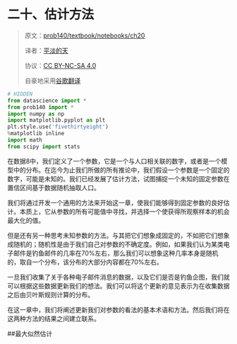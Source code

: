 # 二十、估计方法

> 原文：[prob140/textbook/notebooks/ch20](https://nbviewer.jupyter.org/github/prob140/textbook/blob/gh-pages/notebooks/Chapter_20/)
> 
> 译者：[平淡的天](https://github.com/friedhelm739)
> 
> 协议：[CC BY-NC-SA 4.0](http://creativecommons.org/licenses/by-nc-sa/4.0/)
> 
> 自豪地采用[谷歌翻译](https://translate.google.cn/)

```python
# HIDDEN
from datascience import *
from prob140 import *
import numpy as np
import matplotlib.pyplot as plt
plt.style.use('fivethirtyeight')
%matplotlib inline
import math
from scipy import stats
```

在数据8中，我们定义了一个参数，它是一个与人口相关联的数字，或者是一个模型中的分布。在迄今为止我们所做的所有推论中，我们假设一个参数是一个固定的数字，可能是未知的。我们已经发展了估计方法，试图捕捉一个未知的固定参数在置信区间基于数据随机抽取人口。

我们将通过开发一个通用的方法来开始这一章，使我们能够得到固定参数的良好估计。本质上，它从参数的所有可能值中寻找，并选择一个使获得所观察样本的机会最大化的值。

但是还有另一种思考未知参数的方法。与其把它们想象成固定的，不如把它们想象成随机的；随机性是由于我们自己对参数的不确定度。例如，如果我们认为某类电子邮件是钓鱼邮件的几率在70%左右，那么我们可以想象这种几率本身是随机的，取自一个分布，该分布的大部分内容都在70%左右。

一旦我们收集了关于各种电子邮件消息的数据，以及它们是否是钓鱼企图，我们就可以根据这些数据更新我们的想法。我们可以将这个更新的意见表示为在收集数据之后由贝叶斯规则计算的分布。

在这一章中，我们将阐述更新我们对参数的看法的基本术语和方法。然后我们将在这两种方法的结果之间建立联系。

##最大似然估计